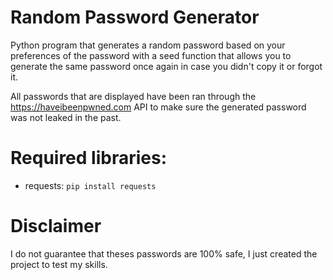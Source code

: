 # Random Password Generator
Python program that generates a random password based on your preferences of the password with a seed function that allows you to generate the same password once again in case you didn't copy it or forgot it.

All passwords that are displayed have been ran through the https://haveibeenpwned.com API to make sure the generated password was not leaked in the past.

# Required libraries:
* requests: `pip install requests`

# Disclaimer
I do not guarantee that theses passwords are 100% safe, I just created the project to test my skills.
